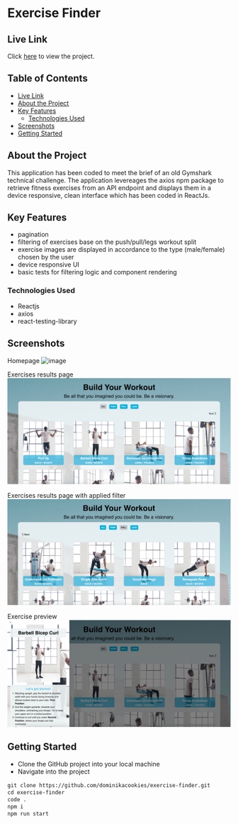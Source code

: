 <h1>Exercise Finder</h1>

## Live Link

Click [here](https://build-your-workout.herokuapp.com/) to view the project.

<h2> Table of Contents </h2>

- [Live Link](#live-link)
- [About the Project](#about-the-project)
- [Key Features](#key-features)
  - [Technologies Used](#technologies-used)
- [Screenshots](#screenshots)
- [Getting Started](#getting-started)

## About the Project

This application has been coded to meet the brief of an old Gymshark technical challenge.
The application levereages the axios npm package to retrieve fitness exercises from an API endpoint and displays them in a device responsive, clean interface which has been coded in ReactJs.

## Key Features

- pagination
- filtering of exercises base on the push/pull/legs workout split
- exercise images are displayed in accordance to the type (male/female) chosen by the user
- device responsive UI
- basic tests for filtering logic and component rendering

### Technologies Used

- Reactjs
- axios
- react-testing-library

## Screenshots

Homepage
![image](./src/images/readme/homepage.png)

Exercises results page
![image](./src/images/readme/exercise-page.png)

Exercises results page with applied filter
![image](./src/images/readme/exercise-page-filtered.png)

Exercise preview
![image](./src/images/readme/exercise-preview.png)

## Getting Started

- Clone the GitHub project into your local machine
- Navigate into the project

```
git clone https://github.com/dominikacookies/exercise-finder.git
cd exercise-finder
code .
npm i
npm run start
```
